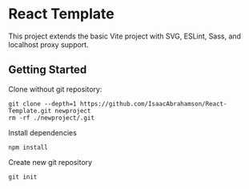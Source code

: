 # React Template

This project extends the basic Vite project with SVG, ESLint, Sass, and localhost proxy support.

## Getting Started

Clone without git repository:
```
git clone --depth=1 https://github.com/IsaacAbrahamson/React-Template.git newproject
rm -rf ./newproject/.git
```

Install dependencies
```
npm install
```

Create new git repository

```
git init
```
